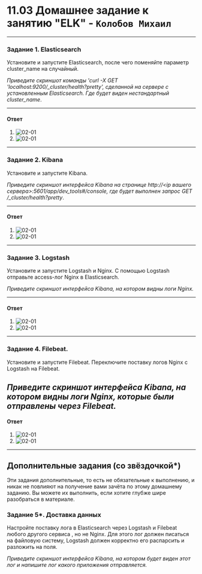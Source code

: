 # 11.03 Домашнее задание к занятию "ELK" - `Колобов Михаил`

---
### Задание 1. Elasticsearch 

Установите и запустите Elasticsearch, после чего поменяйте параметр cluster_name на случайный. 

*Приведите скриншот команды 'curl -X GET 'localhost:9200/_cluster/health?pretty', сделанной на сервере с установленным Elasticsearch. Где будет виден нестандартный cluster_name*.

---
#### Ответ
1. ![02-01](https://github.com/Mikhail-2023/Redis_memcached/blob/main/11.2_screen/02-01.PNG)
2. ![02-01](https://github.com/Mikhail-2023/Redis_memcached/blob/main/11.2_screen/02-02.PNG)
---

### Задание 2. Kibana

Установите и запустите Kibana.

*Приведите скриншот интерфейса Kibana на странице http://<ip вашего сервера>:5601/app/dev_tools#/console, где будет выполнен запрос GET /_cluster/health?pretty*.

---
#### Ответ
1. ![02-01](https://github.com/Mikhail-2023/Redis_memcached/blob/main/11.2_screen/02-01.PNG)
2. ![02-01](https://github.com/Mikhail-2023/Redis_memcached/blob/main/11.2_screen/02-02.PNG)
---

### Задание 3. Logstash

Установите и запустите Logstash и Nginx. С помощью Logstash отправьте access-лог Nginx в Elasticsearch. 

*Приведите скриншот интерфейса Kibana, на котором видны логи Nginx.*

---
#### Ответ
1. ![02-01](https://github.com/Mikhail-2023/Redis_memcached/blob/main/11.2_screen/02-01.PNG)
2. ![02-01](https://github.com/Mikhail-2023/Redis_memcached/blob/main/11.2_screen/02-02.PNG)
---

### Задание 4. Filebeat. 

Установите и запустите Filebeat. Переключите поставку логов Nginx с Logstash на Filebeat. 

*Приведите скриншот интерфейса Kibana, на котором видны логи Nginx, которые были отправлены через Filebeat.*
---
#### Ответ
1. ![02-01](https://github.com/Mikhail-2023/Redis_memcached/blob/main/11.2_screen/02-01.PNG)
2. ![02-01](https://github.com/Mikhail-2023/Redis_memcached/blob/main/11.2_screen/02-02.PNG)
---

## Дополнительные задания (со звёздочкой*)
Эти задания дополнительные, то есть не обязательные к выполнению, и никак не повлияют на получение вами зачёта по этому домашнему заданию. Вы можете их выполнить, если хотите глубже шире разобраться в материале.

### Задание 5*. Доставка данных 

Настройте поставку лога в Elasticsearch через Logstash и Filebeat любого другого сервиса , но не Nginx. 
Для этого лог должен писаться на файловую систему, Logstash должен корректно его распарсить и разложить на поля. 

*Приведите скриншот интерфейса Kibana, на котором будет виден этот лог и напишите лог какого приложения отправляется.*
